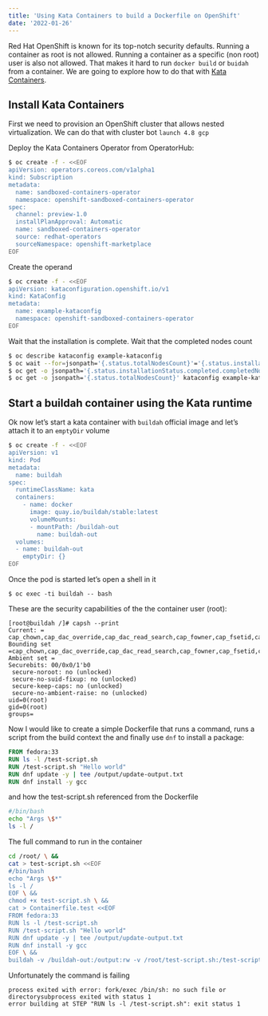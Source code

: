 ```yaml
---
title: 'Using Kata Containers to build a Dockerfile on OpenShift'
date: '2022-01-26'
---
```


Red Hat OpenShift is known for its top-notch security defaults. Running a container as root is not allowed. Running a container as a specific (non root) user is also not allowed. That makes it hard to run `docker build` or `buidah` from a container. We are going to explore how to do that with [Kata Containers](https://github.com/kata-containers/kata-containers).


## Install Kata Containers 

First we need to provision an OpenShift cluster that allows nested virtualization. We can do that with cluster bot `launch 4.8 gcp`

Deploy the Kata Containers Operator from OperatorHub:
```bash
$ oc create -f - <<EOF
apiVersion: operators.coreos.com/v1alpha1
kind: Subscription
metadata:
  name: sandboxed-containers-operator
  namespace: openshift-sandboxed-containers-operator
spec:
  channel: preview-1.0
  installPlanApproval: Automatic
  name: sandboxed-containers-operator
  source: redhat-operators
  sourceNamespace: openshift-marketplace
EOF
```

Create the operand
```bash
$ oc create -f - <<EOF
apiVersion: kataconfiguration.openshift.io/v1
kind: KataConfig
metadata:
  name: example-kataconfig
  namespace: openshift-sandboxed-containers-operator
EOF
```

Wait that the installation is complete. Wait that the completed nodes count 
```bash
$ oc describe kataconfig example-kataconfig
$ oc wait --for=jsonpath='{.status.totalNodesCount}'='{.status.installationStatus.completed.completedNodesCount}' kataconfig example-kataconfig --timeout=-1s -n openshift-sandboxed-containers-operator
$ oc get -o jsonpath='{.status.installationStatus.completed.completedNodesCount}' kataconfig example-kataconfig -n openshift-sandboxed-containers-operator
$ oc get -o jsonpath='{.status.totalNodesCount}' kataconfig example-kataconfig -n openshift-sandboxed-containers-operator
```

## Start a buildah container using the Kata runtime 

Ok now let’s start a kata container with `buildah` official image and let’s attach it to an `emptyDir` volume

```bash
$ oc create -f - <<EOF
apiVersion: v1
kind: Pod
metadata:
  name: buildah
spec:
  runtimeClassName: kata
  containers:
    - name: docker
      image: quay.io/buildah/stable:latest
      volumeMounts:
      - mountPath: /buildah-out
        name: buildah-out
  volumes:
  - name: buildah-out
    emptyDir: {}
EOF
```

Once the pod is started let’s open a shell in it

```shell
$ oc exec -ti buildah -- bash
```

These are the security capabilities of the the container user (root):

```shell
[root@buildah /]# capsh --print
Current: = cap_chown,cap_dac_override,cap_dac_read_search,cap_fowner,cap_fsetid,cap_kill,cap_setgid,cap_setuid,cap_setpcap,cap_linux_immutable,cap_net_bind_service,cap_net_broadcast,cap_net_admin,cap_net_raw,cap_ipc_lock,cap_ipc_owner,cap_sys_module,cap_sys_rawio,cap_sys_chroot,cap_sys_ptrace,cap_sys_pacct,cap_sys_admin,cap_sys_boot,cap_sys_nice,cap_sys_resource,cap_sys_time,cap_sys_tty_config,cap_mknod,cap_lease,cap_audit_write,cap_audit_control,cap_setfcap,cap_mac_override,cap_mac_admin,cap_syslog,cap_wake_alarm,cap_block_suspend,cap_audit_read,38,39+ep
Bounding set =cap_chown,cap_dac_override,cap_dac_read_search,cap_fowner,cap_fsetid,cap_kill,cap_setgid,cap_setuid,cap_setpcap,cap_linux_immutable,cap_net_bind_service,cap_net_broadcast,cap_net_admin,cap_net_raw,cap_ipc_lock,cap_ipc_owner,cap_sys_module,cap_sys_rawio,cap_sys_chroot,cap_sys_ptrace,cap_sys_pacct,cap_sys_admin,cap_sys_boot,cap_sys_nice,cap_sys_resource,cap_sys_time,cap_sys_tty_config,cap_mknod,cap_lease,cap_audit_write,cap_audit_control,cap_setfcap,cap_mac_override,cap_mac_admin,cap_syslog,cap_wake_alarm,cap_block_suspend,cap_audit_read,38,39
Ambient set =
Securebits: 00/0x0/1'b0
 secure-noroot: no (unlocked)
 secure-no-suid-fixup: no (unlocked)
 secure-keep-caps: no (unlocked)
 secure-no-ambient-raise: no (unlocked)
uid=0(root)
gid=0(root)
groups=
```

Now I would like to create a simple Dockerfile that runs a command, runs a script from the build context the and finally use `dnf` to install a package:

```Dockerfile
FROM fedora:33
RUN ls -l /test-script.sh
RUN /test-script.sh "Hello world"
RUN dnf update -y | tee /output/update-output.txt
RUN dnf install -y gcc
```

and how the test-script.sh referenced from the Dockerfile 

```bash
#/bin/bash
echo "Args \$*"
ls -l /
```

The full command to run in the container

```bash
cd /root/ \ &&
cat > test-script.sh <<EOF
#/bin/bash
echo "Args \$*"
ls -l /
EOF \ &&
chmod +x test-script.sh \ &&
cat > Containerfile.test <<EOF
FROM fedora:33
RUN ls -l /test-script.sh
RUN /test-script.sh "Hello world"
RUN dnf update -y | tee /output/update-output.txt
RUN dnf install -y gcc
EOF \ &&
buildah -v /buildah-out:/output:rw -v /root/test-script.sh:/test-script.sh:ro build-using-dockerfile -t myimage -f Containerfile.test
```

Unfortunately the command is failing

```log
process exited with error: fork/exec /bin/sh: no such file or directorysubprocess exited with status 1
error building at STEP "RUN ls -l /test-script.sh": exit status 1
```
